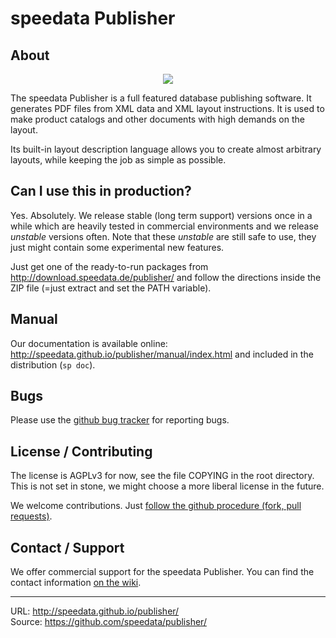 speedata Publisher
==================

About
-----

<p align="center"><img src="http://i.imgur.com/yzUJlVv.png"></p>


The speedata Publisher is a full featured database publishing software. It generates PDF files from XML data and XML layout instructions. It is used to make product catalogs and other documents with high demands on the layout.

Its built-in layout description language allows you to create almost arbitrary layouts, while keeping the job as simple as possible.


Can I use this in production?
-----------------------------

Yes. Absolutely. We release stable (long term support) versions once in a while which are heavily tested in commercial environments and we release _unstable_ versions often. Note that these _unstable_ are still safe to use, they just might contain some experimental new features.

Just get one of the ready-to-run packages from http://download.speedata.de/publisher/ and follow the directions inside the ZIP file (=just extract and set the PATH variable).


Manual
------
Our documentation is available online: http://speedata.github.io/publisher/manual/index.html and included in the distribution (`sp doc`).


Bugs
----

Please use the [github bug tracker](https://github.com/speedata/publisher/issues) for reporting bugs.



License / Contributing
----------------------

The license is AGPLv3 for now, see the file COPYING in the root directory. This is not set in stone, we might choose a more liberal license in the future.

We welcome contributions. Just [follow the github procedure (fork, pull requests)](http://help.github.com/send-pull-requests/).

Contact / Support
-----------------

We offer commercial support for the speedata Publisher. You can find the contact information [on the wiki](https://github.com/speedata/publisher/wiki/contact).



--------
URL: <http://speedata.github.io/publisher/> <br />
Source: <https://github.com/speedata/publisher/>
